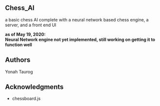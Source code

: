 ## Chess_AI
a basic chess AI complete with a neural network based chess engine, a server, and a front end UI 

**as of May 19, 2020:**  
**Neural Network engine not yet implemented, still working on getting it to function well**


## Authors
Yonah Taurog

## Acknowledgments
- chessboard.js